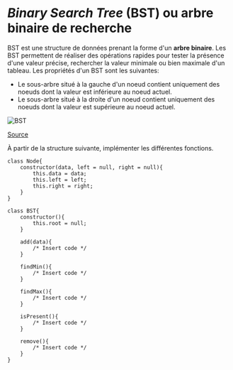 # *Binary Search Tree* (BST) ou arbre binaire de recherche

BST est une structure de données prenant la forme d'un **arbre binaire**. Les BST permettent de réaliser des opérations rapides pour tester la présence d'une valeur précise, rechercher la valeur minimale ou bien maximale d'un tableau. Les propriétés d'un BST sont les suivantes:
* Le sous-arbre situé à la gauche d'un noeud contient uniquement des noeuds dont la valeur est inférieure au noeud actuel.
* Le sous-arbre situé à la droite d'un noeud contient uniquement des noeuds dont la valeur est supérieure au noeud actuel.

![BST](images/BSTSearch.png "BST")

[Source](https://www.geeksforgeeks.org/binary-search-tree-data-structure/)

À partir de la structure suivante, implémenter les différentes fonctions.

```
class Node{
	constructor(data, left = null, right = null){
		this.data = data;
		this.left = left;
		this.right = right;
	}
}

class BST{
	constructor(){
		this.root = null;
	}

	add(data){
		/* Insert code */
	}

	findMin(){
		/* Insert code */
	}

	findMax(){
		/* Insert code */
	}

	isPresent(){
		/* Insert code */
	}

	remove(){
		/* Insert code */
	}
}
```



